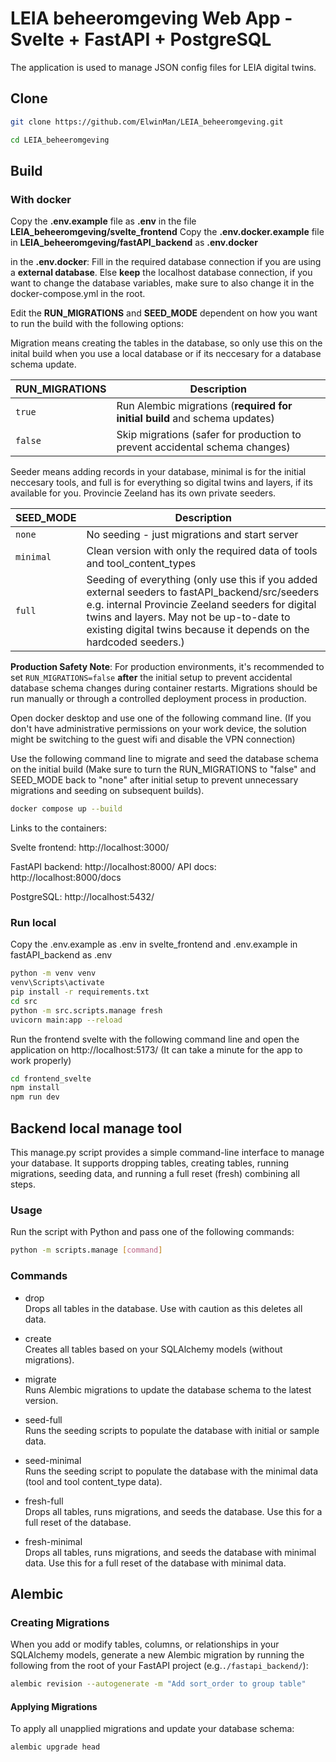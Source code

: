 # LEIA beheeromgeving Web App - Svelte + FastAPI + PostgreSQL

The application is used to manage JSON config files for LEIA digital twins.

## Clone
```sh
git clone https://github.com/ElwinMan/LEIA_beheeromgeving.git
```
```sh
cd LEIA_beheeromgeving
```

## Build

### With docker
Copy the **.env.example** file as **.env** in the file **LEIA_beheeromgeving/svelte_frontend**
Copy the **.env.docker.example** file in **LEIA_beheeromgeving/fastAPI_backend** as **.env.docker**

in the **.env.docker**:
Fill in the required database connection if you are using a **external database**.
Else **keep** the localhost database connection, if you want to change the database variables, make sure to also change it in the docker-compose.yml in the root.

Edit the **RUN_MIGRATIONS** and **SEED_MODE** dependent on how you want to run the build with the following options:

Migration means creating the tables in the database, so only use this on the inital build when you use a local database or if its neccesary for a database schema update.

| RUN_MIGRATIONS | Description |
|----------------|-------------|
| `true` | Run Alembic migrations (**required for initial build** and schema updates) |
| `false` | Skip migrations (safer for production to prevent accidental schema changes) |

Seeder means adding records in your database, minimal is for the initial neccesary tools, and full is for everything so digital twins and layers, if its available for you.
Provincie Zeeland has its own private seeders.

| SEED_MODE | Description |
|-----------|-------------|
| `none` | No seeding - just migrations and start server |
| `minimal` | Clean version with only the required data of tools and tool_content_types |
| `full` | Seeding of everything (only use this if you added external seeders to fastAPI_backend/src/seeders e.g. internal Provincie Zeeland seeders for digital twins and layers. May not be up-to-date to existing digital twins because it depends on the hardcoded seeders.) |

**Production Safety Note**: For production environments, it's recommended to set `RUN_MIGRATIONS=false` **after** the initial setup to prevent accidental database schema changes during container restarts. Migrations should be run manually or through a controlled deployment process in production.

Open docker desktop and use one of the following command line. (If you don't have administrative permissions on your work device, the solution might be switching to the guest wifi and disable the VPN connection)

Use the following command line to migrate and seed the database schema on the initial build (Make sure to turn the RUN_MIGRATIONS to "false" and SEED_MODE back to "none" after initial setup to prevent unnecessary migrations and seeding on subsequent builds).
```sh
docker compose up --build
```

Links to the containers:

Svelte frontend: http://localhost:3000/

FastAPI backend: http://localhost:8000/
API docs: http://localhost:8000/docs

PostgreSQL: http://localhost:5432/

### Run local
Copy the .env.example as .env in svelte_frontend and .env.example in fastAPI_backend as .env

```sh
python -m venv venv
venv\Scripts\activate
pip install -r requirements.txt
cd src
python -m src.scripts.manage fresh
uvicorn main:app --reload
```

Run the frontend svelte with the following command line and open the application on http://localhost:5173/ (It can take a minute for the app to work properly)
```sh
cd frontend_svelte
npm install
npm run dev
```

## Backend local manage tool
This manage.py script provides a simple command-line interface to manage your database. It supports dropping tables, creating tables, running migrations, seeding data, and running a full reset (fresh) combining all steps.

### Usage
Run the script with Python and pass one of the following commands: 
```sh
python -m scripts.manage [command]
```
### Commands
- drop  
Drops all tables in the database. Use with caution as this deletes all data.

- create  
Creates all tables based on your SQLAlchemy models (without migrations).

- migrate  
Runs Alembic migrations to update the database schema to the latest version.

- seed-full  
Runs the seeding scripts to populate the database with initial or sample data.

- seed-minimal  
Runs the seeding script to populate the database with the minimal data (tool and tool content_type data).

- fresh-full  
Drops all tables, runs migrations, and seeds the database. Use this for a full reset of the database.

- fresh-minimal  
Drops all tables, runs migrations, and seeds the database with minimal data. Use this for a full reset of the database with minimal data.

## Alembic

### Creating Migrations
When you add or modify tables, columns, or relationships in your SQLAlchemy models, generate a new Alembic migration by running the following from the root of your FastAPI project (e.g.```./fastapi_backend/```):
```sh
alembic revision --autogenerate -m "Add sort_order to group table"
```

#### Applying Migrations
To apply all unapplied migrations and update your database schema:
```sh
alembic upgrade head
```